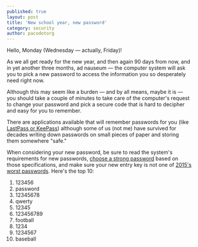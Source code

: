 ```yaml
---
published: true
layout: post
title: 'New school year, new password'
category: security
author: pacodotorg
---
```

Hello, Monday (Wednesday — actually, Friday)!

As we all get ready for the new year, and then again 90 days from now, and in yet another three months, ad nauseum — the computer system will ask you to pick a new password to access the information you so desperately need right now. 

Although this may seem like a burden — and by all means, maybe it is — you should take a couple of minutes to take care of the computer's request to change your password and pick a secure code that is hard to decipher and easy for you to remember.

There are applications available that will remember passwords for you (like [LastPass or KeePass](http://www.howtogeek.com/141500/why-you-should-use-a-password-manager-and-how-to-get-started/)) although some of us (not me) have survived for decades writing down passwords on small pieces of paper and storing them somewhere "safe."

When considering your new password, be sure to read the system's requirements for new passwords, [choose a strong password](http://www.bu.edu/infosec/howtos/how-to-choose-a-password/) based on those specifications, and make sure your new entry key is not one of [2015's worst passwords](http://www.pcworld.com/article/3024252/security/these-are-the-25-worst-passwords-of-2015.html). Here's the top 10:

1. 123456
2. password
3. 12345678
4. qwerty
5. 12345
6. 123456789
7. football
8. 1234
9. 1234567
10. baseball
